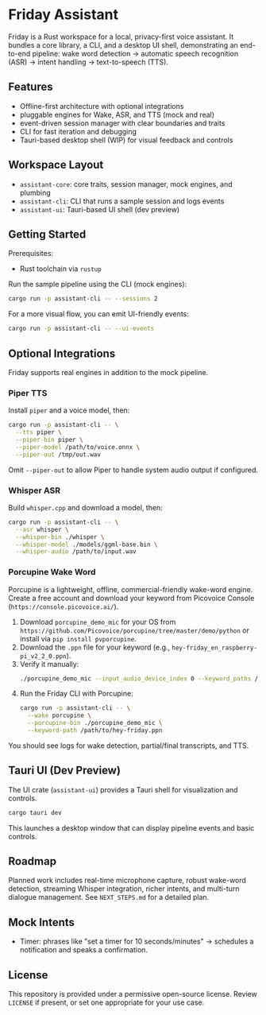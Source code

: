# Friday Assistant

Friday is a Rust workspace for a local, privacy-first voice assistant. It bundles a core library, a CLI, and a desktop UI shell, demonstrating an end-to-end pipeline: wake word detection → automatic speech recognition (ASR) → intent handling → text-to-speech (TTS).

## Features

- Offline-first architecture with optional integrations
- pluggable engines for Wake, ASR, and TTS (mock and real)
- event-driven session manager with clear boundaries and traits
- CLI for fast iteration and debugging
- Tauri-based desktop shell (WIP) for visual feedback and controls

## Workspace Layout

- `assistant-core`: core traits, session manager, mock engines, and plumbing
- `assistant-cli`: CLI that runs a sample session and logs events
- `assistant-ui`: Tauri-based UI shell (dev preview)

## Getting Started

Prerequisites:
- Rust toolchain via `rustup`

Run the sample pipeline using the CLI (mock engines):

```bash
cargo run -p assistant-cli -- --sessions 2
```

For a more visual flow, you can emit UI-friendly events:

```bash
cargo run -p assistant-cli -- --ui-events
```

## Optional Integrations

Friday supports real engines in addition to the mock pipeline.

### Piper TTS

Install `piper` and a voice model, then:

```bash
cargo run -p assistant-cli -- \
  --tts piper \
  --piper-bin piper \
  --piper-model /path/to/voice.onnx \
  --piper-out /tmp/out.wav
```

Omit `--piper-out` to allow Piper to handle system audio output if configured.

### Whisper ASR

Build `whisper.cpp` and download a model, then:

```bash
cargo run -p assistant-cli -- \
  --asr whisper \
  --whisper-bin ./whisper \
  --whisper-model ./models/ggml-base.bin \
  --whisper-audio /path/to/input.wav
```

### Porcupine Wake Word

Porcupine is a lightweight, offline, commercial-friendly wake-word engine. Create a free account and download your keyword from Picovoice Console (`https://console.picovoice.ai/`).

1. Download `porcupine_demo_mic` for your OS from `https://github.com/Picovoice/porcupine/tree/master/demo/python` or install via `pip install pvporcupine`.
2. Download the `.ppn` file for your keyword (e.g., `hey-friday_en_raspberry-pi_v2_2_0.ppn`).
3. Verify it manually:
   ```bash
   ./porcupine_demo_mic --input_audio_device_index 0 --keyword_paths /path/to/hey-friday.ppn
   ```
4. Run the Friday CLI with Porcupine:
   ```bash
   cargo run -p assistant-cli -- \
     --wake porcupine \
     --porcupine-bin ./porcupine_demo_mic \
     --keyword-path /path/to/hey-friday.ppn
   ```

You should see logs for wake detection, partial/final transcripts, and TTS.

## Tauri UI (Dev Preview)

The UI crate (`assistant-ui`) provides a Tauri shell for visualization and controls.

```bash
cargo tauri dev
```

This launches a desktop window that can display pipeline events and basic controls.

## Roadmap

Planned work includes real-time microphone capture, robust wake-word detection, streaming Whisper integration, richer intents, and multi-turn dialogue management. See `NEXT_STEPS.md` for a detailed plan.

## Mock Intents

- Timer: phrases like "set a timer for 10 seconds/minutes" → schedules a notification and speaks a confirmation.

## License

This repository is provided under a permissive open-source license. Review `LICENSE` if present, or set one appropriate for your use case.
